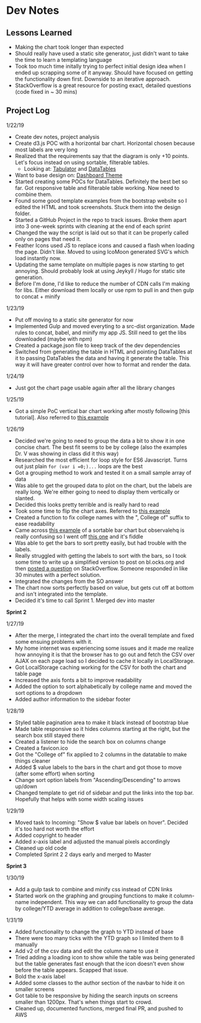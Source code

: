 # Dev Notes

## Lessons Learned
* Making the chart took longer than expected
* Should really have used a static site generator, just didn't want to take the time to learn a templating language
* Took too much time initally trying to perfect initial design idea when I ended up scrapping some of it anyway. Should have focused on getting the functionality down first. Downside to an iterative approach.
* StackOverflow is a great resource for posting exact, detailed questions (code fixed in ~ 30 mins)


## Project Log

1/22/19
* Create dev notes, project analysis
* Create d3.js POC with a horizontal bar chart. Horizontal chosen because most labels are very long
* Realized that the requirements say that the diagram is only +10 points. Let's focus instead on using sortable, filterable tables.
  * Looking at: [Tabulator](http://tabulator.info/examples/4.1?#filter-header) and [DataTables](https://datatables.net/extensions/fixedheader/examples/options/columnFiltering.html)
* Want to base design on: [Dashboard Theme](https://bootstrap-themes.github.io/dashboard/index.html)
* Started creating some POCs for DataTables. Definitely the best bet so far. Got responsive table and filterable table working. Now need to combine them.
* Found some good template examples from the bootstrap website so I edited the HTML and took screenshots. Stuck them into the design folder.
* Started a GitHub Project in the repo to track issues. Broke them apart into 3 one-week sprints with cleaning at the end of each sprint
* Changed the way the script is laid out so that it can be properly called only on pages that need it.
* Feather Icons used JS to replace icons and caused a flash when loading the page. Didn't like. Moved to using IcoMoon generated SVG's which load instantly now.
* Updating the same template on multiple pages is now starting to get annoying. Should probably look at using Jeykyll / Hugo for static site generation.
* Before I'm done, I'd like to reduce the number of CDN calls I'm making for libs. Either download them locally or use npm to pull in and then gulp to concat + minify

1/23/19
* Put off moving to a static site generator for now
* Implemented Gulp and moved everyting to a src-dist organization. Made rules to concat, babel, and minify my app JS. Still need to get the libs downloaded (maybe with npm) 
* Created a package.json file to keep track of the dev dependencies
* Switched from generating the table in HTML and pointing DataTables at it to passing DataTables the data and having it generate the table. This way it will have greater control over how to format and render the data.

1/24/19
* Just got the chart page usable again after all the library changes

1/25/19
* Got a simple PoC vertical bar chart working after mostly following [this tutorial]. Also referred to [this example](http://bl.ocks.org/d3noob/8952219)

1/26/19
* Decided we're going to need to group the data a bit to show it in one concise chart. The best fit seems to be by college (also the examples Dr. V was showing in class did it this way)
* Researched the most efficient for loop style for ES6 Javascript. Turns out just plain `for (var i =0;)...` loops are the best
* Got a grouping method to work and tested it on a small sample array of data
* Was able to get the grouped data to plot on the chart, but the labels are really long. We're either going to need to display them vertically or slanted.
* Decided this looks pretty terrible and is really hard to read
* Took some time to flip the chart axes. Referred to [this example](http://bl.ocks.org/kiranml1/6872226)
* Created a function to fix college names with the ", College of" suffix to ease readability
* Came across [this example](https://beta.observablehq.com/@mbostock/d3-sortable-bar-chart) of a sortable bar chart but observalehq is really confusing so I went off [this one](https://stackoverflow.com/a/46208867/2307994) and it's fiddle
* Was able to get the bars to sort pretty easily, but had trouble with the labels.
* Really struggled with getting the labels to sort with the bars, so I took some time to write up a simplified version to post on bl.ocks.org and then [posted a question](https://stackoverflow.com/questions/54389499/how-to-move-tick-labels-in-horizontal-bar-chart) on StackOverflow. Someone responded in like 30 minutes with a perfect solution. 
* Integrated the changes from the SO answer
* The chart now sorts perfectly based on value, but gets cut off at bottom and isn't integrated into the template.
* Decided it's time to call Sprint 1. Merged dev into master

**Sprint 2**

1/27/19

* After the merge, I integrated the chart into the overall template and fixed some ensuing problems with it.
* My home internet was experiencing some issues and it made me realize how annoying it is that the browser has to go out and fetch the CSV over AJAX on each page load so I decided to cache it locally in LocalStorage.
* Got LocalStorage caching working for the CSV for both the chart and table page
* Increased the axis fonts a bit to improve readability 
* Added the option to sort alphabetically by college name and moved the sort options to a dropdown
* Added author information to the sidebar footer

1/28/19

* Styled table pagination area to make it black instead of bootstrap blue
* Made table responsive so it hides columns starting at the right, but the search box still stayed there
* Created a listener to hide the search box on columns change
* Created a favicon.ico
* Got the "College of" fix applied to 2 columns in the datatable to make things cleaner
* Added $ value labels to the bars in the chart and got those to move (after some effort) when sorting
* Change sort option labels from "Ascending/Descending" to arrows up/down
* Changed template to get rid of sidebar and put the links into the top bar. Hopefully that helps with some width scaling issues

1/29/19
* Moved task to Incoming: "Show $ value bar labels on hover". Decided it's too hard not worth the effort
* Added copyright to header
* Added x-axis label and adjusted the manual pixels accordingly
* Cleaned up old code
* Completed Sprint 2 2 days early and merged to Master

**Sprint 3**

1/30/19
* Add a gulp task to combine and minify css instead of CDN links
* Started work on the graphing and grouping functions to make it column-name independent. This way we can add functionality to group the data by college/YTD average in addition to college/base average. 

1/31/19
* Added functionality to change the graph to YTD instead of base
* There were too many ticks with the YTD graph so I limited them to 8 manually
* Add v2 of the csv data and edit the column name to use it
* Tried adding a loading icon to show while the table was being generated but the table generates fast enough that the icon doesn't even show before the table appears. Scapped that issue.
* Bold the x-axis label
* Added some classes to the author section of the navbar to hide it on smaller screens
* Got table to be responsive by hiding the search inputs on screens smaller than 1200px. That's when things start to crowd.
* Cleaned up, documented functions, merged final PR, and pushed to AWS

